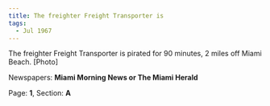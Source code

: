 ```yaml
---  
title: The freighter Freight Transporter is  
tags:  
  - Jul 1967  
---  
```

  
The freighter Freight Transporter is pirated for 90 minutes, 2 miles off Miami Beach. [Photo]  
  
Newspapers: **Miami Morning News or The Miami Herald**  
  
Page: **1**, Section: **A** 
